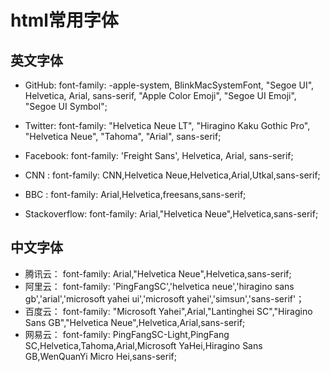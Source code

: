 # html常用字体


## 英文字体

* GitHub: font-family: -apple-system, BlinkMacSystemFont, "Segoe UI", Helvetica, Arial, sans-serif, 
  "Apple Color Emoji", "Segoe UI Emoji", "Segoe UI Symbol";
  
* Twitter: font-family: "Helvetica Neue LT", "Hiragino Kaku Gothic Pro", "Helvetica Neue", "Tahoma", "Arial", sans-serif;

* Facebook: font-family: 'Freight Sans', Helvetica, Arial, sans-serif;

* CNN : font-family: CNN,Helvetica Neue,Helvetica,Arial,Utkal,sans-serif;

* BBC : font-family: Arial,Helvetica,freesans,sans-serif;

* Stackoverflow: font-family: Arial,"Helvetica Neue",Helvetica,sans-serif;


## 中文字体

* 腾讯云： font-family: Arial,"Helvetica Neue",Helvetica,sans-serif;
* 阿里云： font-family: 'PingFangSC','helvetica neue','hiragino sans gb','arial','microsoft yahei ui','microsoft yahei','simsun','sans-serif'；
* 百度云： font-family: "Microsoft Yahei",Arial,"Lantinghei SC","Hiragino Sans GB","Helvetica Neue",Helvetica,Arial,sans-serif;
* 网易云： font-family: PingFangSC-Light,PingFang SC,Helvetica,Tahoma,Arial,Microsoft YaHei,Hiragino Sans GB,WenQuanYi Micro Hei,sans-serif;
